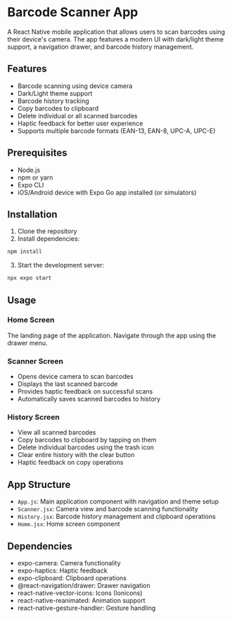 # Barcode Scanner App

A React Native mobile application that allows users to scan barcodes using their device's camera. The app features a modern UI with dark/light theme support, a navigation drawer, and barcode history management.

## Features

- Barcode scanning using device camera
- Dark/Light theme support
- Barcode history tracking
- Copy barcodes to clipboard
- Delete individual or all scanned barcodes
- Haptic feedback for better user experience
- Supports multiple barcode formats (EAN-13, EAN-8, UPC-A, UPC-E)

## Prerequisites

- Node.js
- npm or yarn
- Expo CLI
- iOS/Android device with Expo Go app installed (or simulators)

## Installation

1. Clone the repository
2. Install dependencies:
```bash
npm install
```
3. Start the development server:
```bash
npx expo start
```

## Usage

### Home Screen
The landing page of the application. Navigate through the app using the drawer menu.

### Scanner Screen
- Opens device camera to scan barcodes
- Displays the last scanned barcode
- Provides haptic feedback on successful scans
- Automatically saves scanned barcodes to history

### History Screen
- View all scanned barcodes
- Copy barcodes to clipboard by tapping on them
- Delete individual barcodes using the trash icon
- Clear entire history with the clear button
- Haptic feedback on copy operations

## App Structure

- `App.js`: Main application component with navigation and theme setup
- `Scanner.jsx`: Camera view and barcode scanning functionality
- `History.jsx`: Barcode history management and clipboard operations
- `Home.jsx`: Home screen component

## Dependencies

- expo-camera: Camera functionality
- expo-haptics: Haptic feedback
- expo-clipboard: Clipboard operations
- @react-navigation/drawer: Drawer navigation
- react-native-vector-icons: Icons (Ionicons)
- react-native-reanimated: Animation support
- react-native-gesture-handler: Gesture handling
